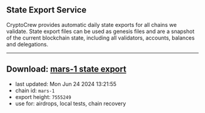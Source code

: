## State Export Service
CryptoCrew provides automatic daily state exports for all chains we validate. State export files can be used as genesis files and are a snapshot of the current blockchain state, including all validators, accounts, balances and delegations.

---
**Download: [mars-1 state export](https://dl-eu2.ccvalidators.com/SERVICE/mars/mars-1_export_7555249.json)**
---

- last updated: Mon Jun 24 2024 13:21:55
- chain id: `mars-1`
- export height: `7555249`
- use for: airdrops, local tests, chain recovery
